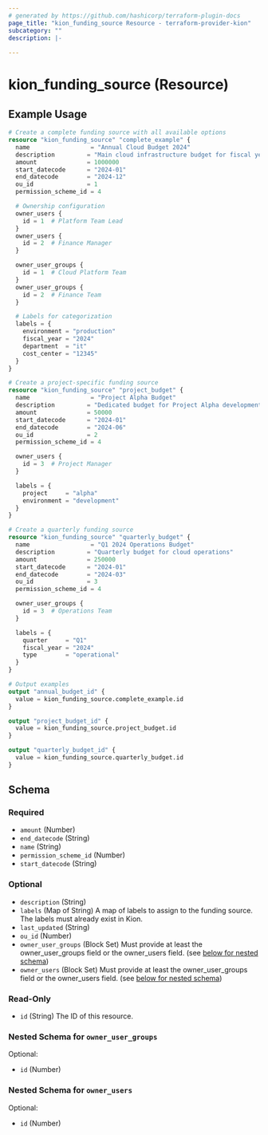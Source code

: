 ```yaml
---
# generated by https://github.com/hashicorp/terraform-plugin-docs
page_title: "kion_funding_source Resource - terraform-provider-kion"
subcategory: ""
description: |-
  
---
```


# kion_funding_source (Resource)



## Example Usage

```terraform
# Create a complete funding source with all available options
resource "kion_funding_source" "complete_example" {
  name                 = "Annual Cloud Budget 2024"
  description         = "Main cloud infrastructure budget for fiscal year 2024"
  amount              = 1000000
  start_datecode      = "2024-01"
  end_datecode        = "2024-12"
  ou_id               = 1
  permission_scheme_id = 4

  # Ownership configuration
  owner_users {
    id = 1  # Platform Team Lead
  }
  owner_users {
    id = 2  # Finance Manager
  }

  owner_user_groups {
    id = 1  # Cloud Platform Team
  }
  owner_user_groups {
    id = 2  # Finance Team
  }

  # Labels for categorization
  labels = {
    environment = "production"
    fiscal_year = "2024"
    department  = "it"
    cost_center = "12345"
  }
}

# Create a project-specific funding source
resource "kion_funding_source" "project_budget" {
  name                 = "Project Alpha Budget"
  description         = "Dedicated budget for Project Alpha development"
  amount              = 50000
  start_datecode      = "2024-01"
  end_datecode        = "2024-06"
  ou_id               = 2
  permission_scheme_id = 4

  owner_users {
    id = 3  # Project Manager
  }

  labels = {
    project     = "alpha"
    environment = "development"
  }
}

# Create a quarterly funding source
resource "kion_funding_source" "quarterly_budget" {
  name                 = "Q1 2024 Operations Budget"
  description         = "Quarterly budget for cloud operations"
  amount              = 250000
  start_datecode      = "2024-01"
  end_datecode        = "2024-03"
  ou_id               = 3
  permission_scheme_id = 4

  owner_user_groups {
    id = 3  # Operations Team
  }

  labels = {
    quarter     = "Q1"
    fiscal_year = "2024"
    type        = "operational"
  }
}

# Output examples
output "annual_budget_id" {
  value = kion_funding_source.complete_example.id
}

output "project_budget_id" {
  value = kion_funding_source.project_budget.id
}

output "quarterly_budget_id" {
  value = kion_funding_source.quarterly_budget.id
}
```

<!-- schema generated by tfplugindocs -->
## Schema

### Required

- `amount` (Number)
- `end_datecode` (String)
- `name` (String)
- `permission_scheme_id` (Number)
- `start_datecode` (String)

### Optional

- `description` (String)
- `labels` (Map of String) A map of labels to assign to the funding source. The labels must already exist in Kion.
- `last_updated` (String)
- `ou_id` (Number)
- `owner_user_groups` (Block Set) Must provide at least the owner_user_groups field or the owner_users field. (see [below for nested schema](#nestedblock--owner_user_groups))
- `owner_users` (Block Set) Must provide at least the owner_user_groups field or the owner_users field. (see [below for nested schema](#nestedblock--owner_users))

### Read-Only

- `id` (String) The ID of this resource.

<a id="nestedblock--owner_user_groups"></a>
### Nested Schema for `owner_user_groups`

Optional:

- `id` (Number)


<a id="nestedblock--owner_users"></a>
### Nested Schema for `owner_users`

Optional:

- `id` (Number)
